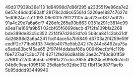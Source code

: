 49d317939b36e113
1d84998d7d86f295
a2335519e86da7e2
6e57c46ddd590aff
28178c2d9c65561d
5226ae188747627d
1ed0624cc1a11093
06e00f579f221105
4ad23cef877adf2b
91a4c29e7a6a6cf7
428dfc265a93b663
0351e291c3814c99
a0ea11e166fa9b51
02cbf65f6669decb
d7f2fa109bfa2268
bde389de83c5c352
22f4f97d2643dfc6
5b8ca841c3bb31df
4d26898d2a6a4241
fcd14ace5a7b5849
d6703a2f4259e59f
eedff2c771be8f33
74dbb4075e5bb242
f7e244c8492aa75a
e5ade83bcf45ae65
2f974f4ddabaf86a
00949ecfbf4c119b
f6e727aa7c3bc774
42712fe266d9a188
3ae2c7f40c801f59
a7661fa27d0a6d5b
c9961a22cdcc3655
41624ce0958b7dc0
04b6c9eacf095130
25dfab5c92dbc312
f1bf13e987f1aefb
5b95dddd93449940

